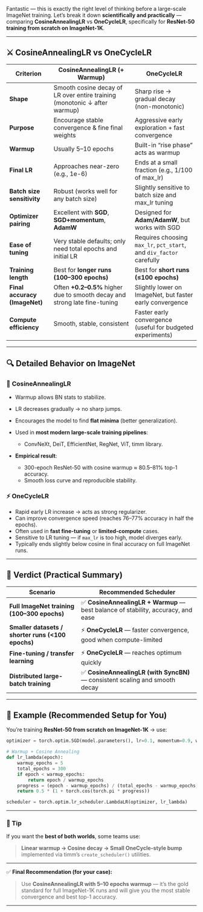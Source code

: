 Fantastic — this is exactly the right level of thinking before a large-scale ImageNet training.
Let’s break it down **scientifically and practically** — comparing **CosineAnnealingLR** vs **OneCycleLR**, specifically for **ResNet-50 training from scratch on ImageNet-1K**.

---

## ⚔️ **CosineAnnealingLR vs OneCycleLR**

| Criterion                     | **CosineAnnealingLR (+ Warmup)**                                           | **OneCycleLR**                                                      |
| ----------------------------- | -------------------------------------------------------------------------- | ------------------------------------------------------------------- |
| **Shape**                     | Smooth cosine decay of LR over entire training (monotonic ↓ after warmup)  | Sharp rise → gradual decay (non-monotonic)                          |
| **Purpose**                   | Encourage stable convergence & fine final weights                          | Aggressive early exploration + fast convergence                     |
| **Warmup**                    | Usually 5–10 epochs                                                        | Built-in “rise phase” acts as warmup                                |
| **Final LR**                  | Approaches near-zero (e.g., 1e-6)                                          | Ends at a small fraction (e.g., 1/100 of max_lr)                    |
| **Batch size sensitivity**    | Robust (works well for any batch size)                                     | Slightly sensitive to batch size and max_lr tuning                  |
| **Optimizer pairing**         | Excellent with **SGD**, **SGD+momentum**, **AdamW**                        | Designed for **Adam/AdamW**, but works with SGD                     |
| **Ease of tuning**            | Very stable defaults; only need total epochs and initial LR                | Requires choosing `max_lr`, `pct_start`, and `div_factor` carefully |
| **Training length**           | Best for **longer runs (100–300 epochs)**                                  | Best for **short runs (≤100 epochs)**                               |
| **Final accuracy (ImageNet)** | Often **+0.2–0.5%** higher due to smooth decay and strong late fine-tuning | Slightly lower on ImageNet, but faster early convergence            |
| **Compute efficiency**        | Smooth, stable, consistent                                                 | Faster early convergence (useful for budgeted experiments)          |

---

## 🔍 **Detailed Behavior on ImageNet**

### 🧠 **CosineAnnealingLR**

* Warmup allows BN stats to stabilize.
* LR decreases gradually → no sharp jumps.
* Encourages the model to find **flat minima** (better generalization).
* Used in **most modern large-scale training pipelines**:

  * ConvNeXt, DeiT, EfficientNet, RegNet, ViT, timm library.
* **Empirical result**:

  * 300-epoch ResNet-50 with cosine warmup ≈ 80.5–81% top-1 accuracy.
  * Smooth loss curve and reproducible stability.

### ⚡ **OneCycleLR**

* Rapid early LR increase → acts as strong regularizer.
* Can improve convergence speed (reaches 76–77% accuracy in half the epochs).
* Often used in **fast fine-tuning** or **limited-compute** cases.
* Sensitive to LR tuning — if `max_lr` is too high, model diverges early.
* Typically ends slightly below cosine in final accuracy on full ImageNet runs.

---

## 🧾 **Verdict (Practical Summary)**

| Scenario                                          | Recommended Scheduler                                                            |
| ------------------------------------------------- | -------------------------------------------------------------------------------- |
| **Full ImageNet training (100–300 epochs)**       | ✅ **CosineAnnealingLR + Warmup** — best balance of stability, accuracy, and ease |
| **Smaller datasets / shorter runs (<100 epochs)** | ⚡ **OneCycleLR** — faster convergence, good when compute-limited                 |
| **Fine-tuning / transfer learning**               | ⚡ **OneCycleLR** — reaches optimum quickly                                       |
| **Distributed large-batch training**              | ✅ **CosineAnnealingLR (with SyncBN)** — consistent scaling and smooth decay      |

---

## 🧩 Example (Recommended Setup for You)

You’re training **ResNet-50 from scratch on ImageNet-1K** → use:

```python
optimizer = torch.optim.SGD(model.parameters(), lr=0.1, momentum=0.9, weight_decay=1e-4)

# Warmup + Cosine Annealing
def lr_lambda(epoch):
    warmup_epochs = 5
    total_epochs = 300
    if epoch < warmup_epochs:
        return epoch / warmup_epochs
    progress = (epoch - warmup_epochs) / (total_epochs - warmup_epochs)
    return 0.5 * (1 + torch.cos(torch.pi * progress))

scheduler = torch.optim.lr_scheduler.LambdaLR(optimizer, lr_lambda)
```

---

### 🔧 Tip

If you want the **best of both worlds**, some teams use:

> **Linear warmup → Cosine decay → Small OneCycle-style bump**
> implemented via timm’s `create_scheduler()` utilities.

---

✅ **Final Recommendation (for your case):**

> Use **CosineAnnealingLR with 5–10 epochs warmup** —
> it’s the gold standard for full ImageNet-1K runs and will give you the most stable convergence and best top-1 accuracy.

---

